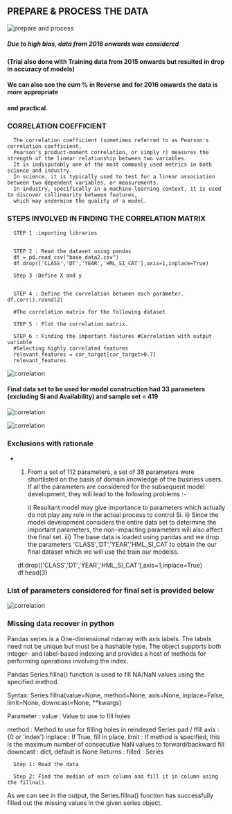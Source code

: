 ## PREPARE & PROCESS THE DATA

![prepare and process](https://github.com/Valdermaut/HOT-METAL-SILICON-REDUCTION-USING-ML/blob/master/IMAGES/ava2.png)


##### Due to high bias, data from 2016 onwards was considered

#### (Trial also done with Training data from 2015 onwards but resulted in drop in accuracy of models)

#### We can also see the cum % in Reverse and for 2016 onwards the data is more appropriate
#### and practical.




### CORRELATION COEFFICIENT
      The correlation coefficient (sometimes referred to as Pearson's correlation coefficient,
      Pearson's product-moment correlation, or simply ​r​) measures the strength of the linear relationship between two variables. 
      It is indisputably one of the most commonly used metrics in both science and industry. 
      In science, it is typically used to test for a linear association between two dependent variables, or measurements. 
      In industry, specifically in a machine-learning context, it is used to discover collinearity between features, 
      which may undermine the quality of a model.

### STEPS INVOLVED IN FINDING THE CORRELATION MATRIX
      STEP 1 :importing libraries


      STEP 2 : Read the dataset using pandas
      df = pd.read_csv("base_data2.csv") 
      df.drop(['CLASS','DT','YEAR','HML_SI_CAT'],axis=1,inplace=True) 

      Step 3 :Define X and y


      STEP 4 : Define the correlation between each parameter. df.corr().round(2)

      #The correlation matrix for the following dataset

      STEP 5 : Plot the correlation matrix.

      STEP 6 : Finding the important features #Correlation with output variable
      #Selecting highly correlated features
      relevant_features = cor_target[cor_target>0.7] 
      relevant_features
      
      
![correlation](https://github.com/Valdermaut/HOT-METAL-SILICON-REDUCTION-USING-ML/blob/master/IMAGES/correlation1.png)



#### Final data set to be used for model construction had 33 parameters (excluding Si and Availability) and sample set = 419



![correlation](https://github.com/Valdermaut/HOT-METAL-SILICON-REDUCTION-USING-ML/blob/master/IMAGES/correlation.png)


![correlation](https://github.com/Valdermaut/HOT-METAL-SILICON-REDUCTION-USING-ML/blob/master/IMAGES/correlation2.png)




### Exclusions with rationale

- 1) From a set of 112 parameters, a set of 38 parameters were shortlisted on the basis of domain knowledge of the business users. If all the parameters are considered for the subsequent model development, they will lead to the following problems :-

      i) Resultant model may give importance to parameters which actually do not play any role in the actual process to control Si.
      ii) Since the model development considers the entire data set to determine the important parameters, the non-impacting parameters will
      also affect the final set.
      iii) The base data is loaded using pandas and we drop the parameters 'CLASS','DT','YEAR','HML_SI_CAT to obtain the our final dataset which 
      we will use the train our modelss.
  
    df.drop(['CLASS','DT','YEAR','HML_SI_CAT'],axis=1,inplace=True)
    df.head(3)
 
 
 ### List of parameters considered for final set is provided below

![correlation](https://github.com/Valdermaut/HOT-METAL-SILICON-REDUCTION-USING-ML/blob/master/IMAGES/correlation4.png)

### Missing data recover in python


  Pandas series is a One-dimensional ndarray with axis labels. 
  The labels need not be unique but must be a hashable type. The object supports both integer- and label-based indexing and provides a host of methods for performing operations involving the index.

Pandas​ Series.fillna()​ function is used to fill NA/NaN values using the specified method.

Syntax: Series.fillna(value=None, method=None, axis=None, inplace=False, limit=None, downcast=None, **kwargs)

Parameter : value : Value to use to fill holes

method : Method to use for filling holes in reindexed Series pad / ffill axis : {0 or ‘index’}
inplace : If True, fill in place.
limit : If method is specified, this is the maximum number of consecutive NaN values to forward/backward fill
downcast : dict, default is None Returns : filled : Series


      Step 1: Read the data

      Step 2: Find the median of each column and fill it in column using the fillna().
 
As we can see in the output, the ​Series.fillna()​ function has successfully filled out the missing values in the given series object.

